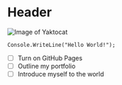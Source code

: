 # Header
![Image of Yaktocat](https://octodex.github.com/images/yaktocat.png)

```
Console.WriteLine("Hello World!");
```
- [ ] Turn on GitHub Pages
- [ ] Outline my portfolio
- [ ] Introduce myself to the world
